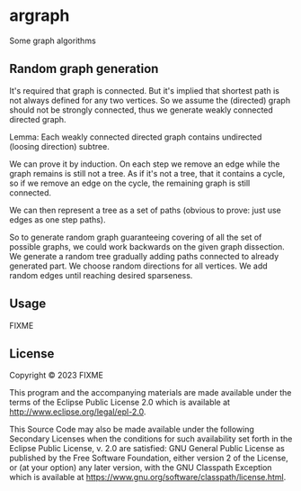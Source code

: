 # argraph

Some graph algorithms

## Random graph generation

It's required that graph is connected. But it's implied that shortest path is not always defined for any two vertices.
So we assume the (directed) graph should not be strongly connected, thus we generate weakly connected directed graph.

Lemma: Each weakly connected directed graph contains undirected (loosing direction) subtree.

We can prove it by induction. On each step we remove an edge while the graph remains is still not a tree.
As if it's not a tree, that it contains a cycle, so if we remove an edge on the cycle, the remaining graph is still connected.

We can then represent a tree as a set of paths (obvious to prove: just use edges as one step paths).

So to generate random graph guaranteeing covering of all the set of possible graphs, we could work backwards on the given graph dissection.
We generate a random tree gradually adding paths connected to already generated part.
We choose random directions for all vertices.
We add random edges until reaching desired sparseness.


## Usage

FIXME

## License

Copyright © 2023 FIXME

This program and the accompanying materials are made available under the
terms of the Eclipse Public License 2.0 which is available at
http://www.eclipse.org/legal/epl-2.0.

This Source Code may also be made available under the following Secondary
Licenses when the conditions for such availability set forth in the Eclipse
Public License, v. 2.0 are satisfied: GNU General Public License as published by
the Free Software Foundation, either version 2 of the License, or (at your
option) any later version, with the GNU Classpath Exception which is available
at https://www.gnu.org/software/classpath/license.html.
